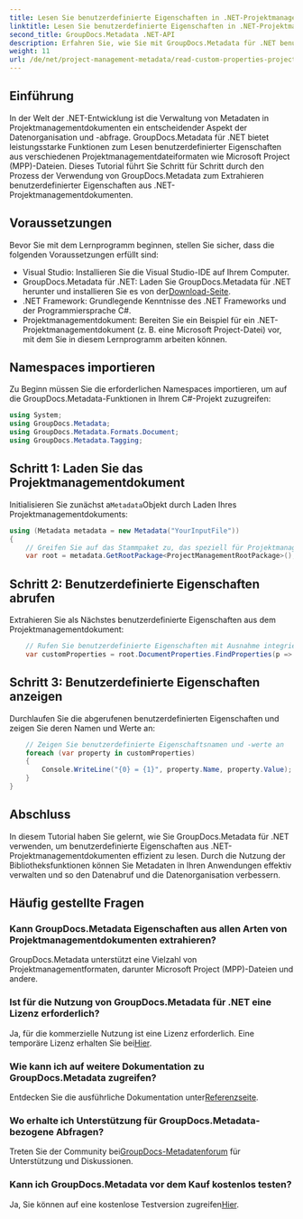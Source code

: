 ```yaml
---
title: Lesen Sie benutzerdefinierte Eigenschaften in .NET-Projektmanagementdokumenten
linktitle: Lesen Sie benutzerdefinierte Eigenschaften in .NET-Projektmanagementdokumenten
second_title: GroupDocs.Metadata .NET-API
description: Erfahren Sie, wie Sie mit GroupDocs.Metadata für .NET benutzerdefinierte Eigenschaften aus .NET-Projektmanagementdokumenten extrahieren. Verbessern Sie Ihr Metadatenmanagement.
weight: 11
url: /de/net/project-management-metadata/read-custom-properties-project-management-documents/
---
```

## Einführung
In der Welt der .NET-Entwicklung ist die Verwaltung von Metadaten in Projektmanagementdokumenten ein entscheidender Aspekt der Datenorganisation und -abfrage. GroupDocs.Metadata für .NET bietet leistungsstarke Funktionen zum Lesen benutzerdefinierter Eigenschaften aus verschiedenen Projektmanagementdateiformaten wie Microsoft Project (MPP)-Dateien. Dieses Tutorial führt Sie Schritt für Schritt durch den Prozess der Verwendung von GroupDocs.Metadata zum Extrahieren benutzerdefinierter Eigenschaften aus .NET-Projektmanagementdokumenten.
## Voraussetzungen
Bevor Sie mit dem Lernprogramm beginnen, stellen Sie sicher, dass die folgenden Voraussetzungen erfüllt sind:
- Visual Studio: Installieren Sie die Visual Studio-IDE auf Ihrem Computer.
-  GroupDocs.Metadata für .NET: Laden Sie GroupDocs.Metadata für .NET herunter und installieren Sie es von der[Download-Seite](https://releases.groupdocs.com/metadata/net/).
- .NET Framework: Grundlegende Kenntnisse des .NET Frameworks und der Programmiersprache C#.
- Projektmanagementdokument: Bereiten Sie ein Beispiel für ein .NET-Projektmanagementdokument (z. B. eine Microsoft Project-Datei) vor, mit dem Sie in diesem Lernprogramm arbeiten können.

## Namespaces importieren
Zu Beginn müssen Sie die erforderlichen Namespaces importieren, um auf die GroupDocs.Metadata-Funktionen in Ihrem C#-Projekt zuzugreifen:
```csharp
using System;
using GroupDocs.Metadata;
using GroupDocs.Metadata.Formats.Document;
using GroupDocs.Metadata.Tagging;
```
## Schritt 1: Laden Sie das Projektmanagementdokument
 Initialisieren Sie zunächst a`Metadata`Objekt durch Laden Ihres Projektmanagementdokuments:
```csharp
using (Metadata metadata = new Metadata("YourInputFile"))
{
    // Greifen Sie auf das Stammpaket zu, das speziell für Projektmanagementdokumente gilt
    var root = metadata.GetRootPackage<ProjectManagementRootPackage>();
```
## Schritt 2: Benutzerdefinierte Eigenschaften abrufen
Extrahieren Sie als Nächstes benutzerdefinierte Eigenschaften aus dem Projektmanagementdokument:
```csharp
    // Rufen Sie benutzerdefinierte Eigenschaften mit Ausnahme integrierter Eigenschaften ab
    var customProperties = root.DocumentProperties.FindProperties(p => !p.Tags.Contains(Tags.Document.BuiltIn));
```
## Schritt 3: Benutzerdefinierte Eigenschaften anzeigen
Durchlaufen Sie die abgerufenen benutzerdefinierten Eigenschaften und zeigen Sie deren Namen und Werte an:
```csharp
    // Zeigen Sie benutzerdefinierte Eigenschaftsnamen und -werte an
    foreach (var property in customProperties)
    {
        Console.WriteLine("{0} = {1}", property.Name, property.Value);
    }
}
```

## Abschluss
In diesem Tutorial haben Sie gelernt, wie Sie GroupDocs.Metadata für .NET verwenden, um benutzerdefinierte Eigenschaften aus .NET-Projektmanagementdokumenten effizient zu lesen. Durch die Nutzung der Bibliotheksfunktionen können Sie Metadaten in Ihren Anwendungen effektiv verwalten und so den Datenabruf und die Datenorganisation verbessern.

## Häufig gestellte Fragen
### Kann GroupDocs.Metadata Eigenschaften aus allen Arten von Projektmanagementdokumenten extrahieren?
GroupDocs.Metadata unterstützt eine Vielzahl von Projektmanagementformaten, darunter Microsoft Project (MPP)-Dateien und andere.
### Ist für die Nutzung von GroupDocs.Metadata für .NET eine Lizenz erforderlich?
 Ja, für die kommerzielle Nutzung ist eine Lizenz erforderlich. Eine temporäre Lizenz erhalten Sie bei[Hier](https://purchase.groupdocs.com/temporary-license/).
### Wie kann ich auf weitere Dokumentation zu GroupDocs.Metadata zugreifen?
 Entdecken Sie die ausführliche Dokumentation unter[Referenzseite](https://tutorials.groupdocs.com/metadata/net/).
### Wo erhalte ich Unterstützung für GroupDocs.Metadata-bezogene Abfragen?
 Treten Sie der Community bei[GroupDocs-Metadatenforum](https://forum.groupdocs.com/c/metadata/14) für Unterstützung und Diskussionen.
### Kann ich GroupDocs.Metadata vor dem Kauf kostenlos testen?
 Ja, Sie können auf eine kostenlose Testversion zugreifen[Hier](https://releases.groupdocs.com/).